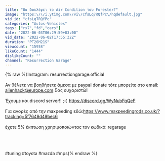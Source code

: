 ```yaml
---
title: "Θα δουλέψει το Air Condition του Forester?"
image: "https:\/\/i.ytimg.com\/vi\/cfsLq7RQfPc\/hqdefault.jpg"
vid_id: "cfsLq7RQfPc"
categories: "Autos-Vehicles"
tags: ["rx7","fd","cars"]
date: "2022-06-03T06:29:59+03:00"
vid_date: "2022-06-02T17:55:32Z"
duration: "PT26M21S"
viewcount: "15958"
likeCount: "1444"
dislikeCount: ""
channel: "Resurrection Garage"
---
```

{% raw %}Instagram: resurrectiongarage.official<br /><br />Αν θέλετε να βοηθήσετε άμεσα με paypal donate τότε μπορείτε στο email: alienhack@europe.com  Σας ευχαριστώ!<br /><br />Έχουμε και discord server!! ;-)  <a rel="nofollow" target="blank" href="https://discord.gg/WyNubFqQeF">https://discord.gg/WyNubFqQeF</a><br /><br />Για αγορές από την maxpeeding εδώ:<a rel="nofollow" target="blank" href="https://www.maxpeedingrods.co.uk/?tracking=5f7649d49bec6">https://www.maxpeedingrods.co.uk/?tracking=5f7649d49bec6</a><br /><br />έχετε 5% έκπτωση χρησιμοποιώντας τον κωδικό: regarage<br /><br /><br /><br /><br /> #tuning #toyota #mazda  #mps{% endraw %}
